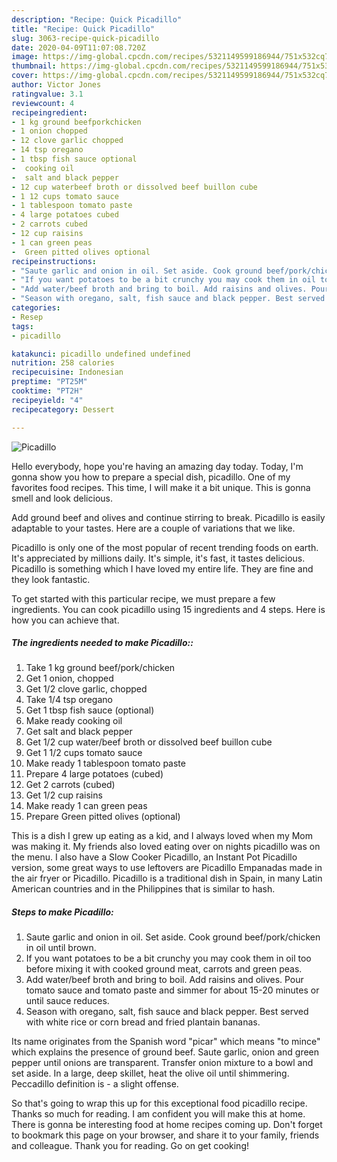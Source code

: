 ```yaml
---
description: "Recipe: Quick Picadillo"
title: "Recipe: Quick Picadillo"
slug: 3063-recipe-quick-picadillo
date: 2020-04-09T11:07:08.720Z
image: https://img-global.cpcdn.com/recipes/5321149599186944/751x532cq70/picadillo-recipe-main-photo.jpg
thumbnail: https://img-global.cpcdn.com/recipes/5321149599186944/751x532cq70/picadillo-recipe-main-photo.jpg
cover: https://img-global.cpcdn.com/recipes/5321149599186944/751x532cq70/picadillo-recipe-main-photo.jpg
author: Victor Jones
ratingvalue: 3.1
reviewcount: 4
recipeingredient:
- 1 kg ground beefporkchicken
- 1 onion chopped
- 12 clove garlic chopped
- 14 tsp oregano
- 1 tbsp fish sauce optional
-  cooking oil
-  salt and black pepper
- 12 cup waterbeef broth or dissolved beef buillon cube
- 1 12 cups tomato sauce
- 1 tablespoon tomato paste
- 4 large potatoes cubed
- 2 carrots cubed
- 12 cup raisins
- 1 can green peas
-  Green pitted olives optional
recipeinstructions:
- "Saute garlic and onion in oil. Set aside. Cook ground beef/pork/chicken in oil until brown."
- "If you want potatoes to be a bit crunchy you may cook them in oil too before mixing it with cooked ground meat, carrots and green peas."
- "Add water/beef broth and bring to boil. Add raisins and olives. Pour tomato sauce and tomato paste and simmer for about 15-20 minutes or until sauce reduces."
- "Season with oregano, salt, fish sauce and black pepper. Best served with white rice or corn bread and fried plantain bananas."
categories:
- Resep
tags:
- picadillo

katakunci: picadillo undefined undefined
nutrition: 258 calories
recipecuisine: Indonesian
preptime: "PT25M"
cooktime: "PT2H"
recipeyield: "4"
recipecategory: Dessert

---
```



![Picadillo](https://img-global.cpcdn.com/recipes/5321149599186944/751x532cq70/picadillo-recipe-main-photo.jpg)

Hello everybody, hope you're having an amazing day today. Today, I'm gonna show you how to prepare a special dish, picadillo. One of my favorites food recipes. This time, I will make it a bit unique. This is gonna smell and look delicious.

Add ground beef and olives and continue stirring to break. Picadillo is easily adaptable to your tastes. Here are a couple of variations that we like.

Picadillo is only one of the most popular of recent trending foods on earth. It's appreciated by millions daily. It's simple, it's fast, it tastes delicious. Picadillo is something which I have loved my entire life. They are fine and they look fantastic.


To get started with this particular recipe, we must prepare a few ingredients. You can cook picadillo using 15 ingredients and 4 steps. Here is how you can achieve that.

##### The ingredients needed to make Picadillo::

1. Take 1 kg ground beef/pork/chicken
1. Get 1 onion, chopped
1. Get 1/2 clove garlic, chopped
1. Take 1/4 tsp oregano
1. Get 1 tbsp fish sauce (optional)
1. Make ready  cooking oil
1. Get  salt and black pepper
1. Get 1/2 cup water/beef broth or dissolved beef buillon cube
1. Get 1 1/2 cups tomato sauce
1. Make ready 1 tablespoon tomato paste
1. Prepare 4 large potatoes (cubed)
1. Get 2 carrots (cubed)
1. Get 1/2 cup raisins
1. Make ready 1 can green peas
1. Prepare  Green pitted olives (optional)


This is a dish I grew up eating as a kid, and I always loved when my Mom was making it. My friends also loved eating over on nights picadillo was on the menu. I also have a Slow Cooker Picadillo, an Instant Pot Picadillo version, some great ways to use leftovers are Picadillo Empanadas made in the air fryer or Picadillo. Picadillo is a traditional dish in Spain, in many Latin American countries and in the Philippines that is similar to hash. 

##### Steps to make Picadillo:

1. Saute garlic and onion in oil. Set aside. Cook ground beef/pork/chicken in oil until brown.
1. If you want potatoes to be a bit crunchy you may cook them in oil too before mixing it with cooked ground meat, carrots and green peas.
1. Add water/beef broth and bring to boil. Add raisins and olives. Pour tomato sauce and tomato paste and simmer for about 15-20 minutes or until sauce reduces.
1. Season with oregano, salt, fish sauce and black pepper. Best served with white rice or corn bread and fried plantain bananas.


Its name originates from the Spanish word &#34;picar&#34; which means &#34;to mince&#34; which explains the presence of ground beef. Saute garlic, onion and green pepper until onions are transparent. Transfer onion mixture to a bowl and set aside. In a large, deep skillet, heat the olive oil until shimmering. Peccadillo definition is - a slight offense. 

So that's going to wrap this up for this exceptional food picadillo recipe. Thanks so much for reading. I am confident you will make this at home. There is gonna be interesting food at home recipes coming up. Don't forget to bookmark this page on your browser, and share it to your family, friends and colleague. Thank you for reading. Go on get cooking!
